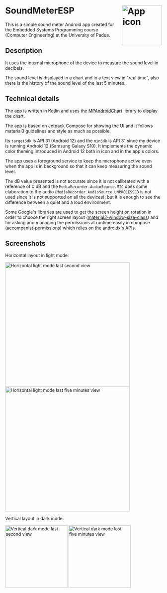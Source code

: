 # SoundMeterESP   <img src="https://github.com/albertopasqualetto/SoundMeterESP/assets/39854348/61a3768c-4095-48b0-b03a-72d4ea1ec5c0" alt="App icon" align="right" width="128" />

This is a simple sound meter Android app created for the Embedded Systems Programming course (Computer Engineering) at the University of Padua.

## Description

It uses the internal microphone of the device to measure the sound level in decibels.

The sound level is displayed in a chart and in a text view in "real time", also there is the history of the sound level of the last 5 minutes.

## Technical details

The app is written in Kotlin and uses the [MPAndroidChart](https://github.com/PhilJay/MPAndroidChart) library to display the chart.

The app is based on Jetpack Compose for showing the UI and it follows material3 guidelines and style as much as possible.

Its `targetSdk` is API 31 (Android 12) and the `minSdk` is API 31 since my device is running Android 12 (Samsung Galaxy S10). 
It implements the dynamic color theming introduced in Android 12 both in icon and in the app's colors.

The app uses a foreground service to keep the microphone active even when the app is in background so that it can keep measuring the sound level.

The dB value presented is not accurate since it is not calibrated with a reference of 0 dB and the `MediaRecorder.AudioSource.MIC` does some elaboration to the audio (`MediaRecorder.AudioSource.UNPROCESSED` is not used since it is not supported on all the devices); but it is enough to see the difference between a quiet and a loud environment.

Some Google's libraries are used to get the screen height on rotation in order to choose the right screen layout ([material3-window-size-class](https://developer.android.com/reference/kotlin/androidx/compose/material3/windowsizeclass/package-summary)) and for asking and managing the permissions at runtime easily in compose ([accompanist-permissions](https://google.github.io/accompanist/permissions/)) which relies on the androidx's APIs.

## Screenshots

Horizontal layout in light mode:
<p float="left">
  <img src="https://github.com/albertopasqualetto/SoundMeterESP/assets/39854348/4fe2afa0-f7c6-4ff9-a9fc-928e8ebb2186" alt="Horizontal light mode last second view" width="400" />
  <img src="https://github.com/albertopasqualetto/SoundMeterESP/assets/39854348/6144a309-5b99-44c0-b67c-d9e2228ef285" alt="Horizontal light mode last five minutes view" width="400" /> 
</p>

Vertical layout in dark mode:
<p float="left">
  <img src="https://github.com/albertopasqualetto/SoundMeterESP/assets/39854348/1847befd-18a1-458f-8bc3-53aed4cc5dcb" alt="Vertical dark mode last second view" width="200" />
  <img src="https://github.com/albertopasqualetto/SoundMeterESP/assets/39854348/8c8c0bd1-dc61-4bcf-8d44-d835ab6fd69d" alt="Vertical dark mode last five minutes view" width="200" /> 
</p>
